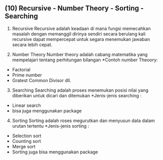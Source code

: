 ## (10) Recursive - Number Theory - Sorting - Searching
1. Recursive 
Recursive adalah keadaan di mana fungsi memecahkan masalah dengan memanggil dirinya sendiri secara berulang kali
recursive dapat mempercepat untuk segara menemukan jawaban secara lebih cepat.

2. Number Theory
Number theory adalah cabang matematika yang mempelajari tentang perhitungan bilangan
*Contoh number Theoory:
- Factorial
- Prime number
- Gratest Common Divisor dll.

3. Searching
Searching adalah proses menemukan posisi nilai yang diberikan untuk dicari dan ditemukan
*Jenis-jenis searching :
- Linear search
- bisa juga menggunakan package

4. Sorting
Sorting adalah roses megurutkan dan menyusun data dalam urutan tertentu
*Jenis-jenis sorting :
- Selection sort
- Counting sort
- Merge sort
- Sorting juga bisa menggunakan package